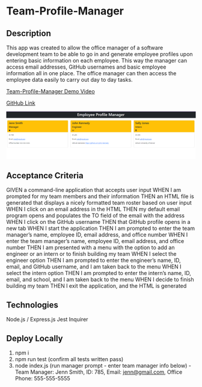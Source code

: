 # Team-Profile-Manager

## Description

This app was created to allow the office manager of a software development team to be able to go in and generate employee profiles upon entering basic information on each employee. This way the manager can access email addresses, GitHub usernames and basic employee information all in one place. The office manager can then access the employee data easily to carry out day to day tasks.

[Team-Profile-Manager Demo Video](https://drive.google.com/file/d/1vdNj-bWNRr7W-o3zOwHID99UnpEsB6F6/view)

[GitHub Link](https://github.com/Angi-Adema/Team-Profile-Manager)

![Team-Profile-Manager Generated Sample](./assets/images/team-profile-managerSS.png)

## Acceptance Criteria

GIVEN a command-line application that accepts user input
WHEN I am prompted for my team members and their information
THEN an HTML file is generated that displays a nicely formatted team roster based on user input
WHEN I click on an email address in the HTML
THEN my default email program opens and populates the TO field of the email with the address
WHEN I click on the GitHub username
THEN that GitHub profile opens in a new tab
WHEN I start the application
THEN I am prompted to enter the team manager’s name, employee ID, email address, and office number
WHEN I enter the team manager’s name, employee ID, email address, and office number
THEN I am presented with a menu with the option to add an engineer or an intern or to finish building my team
WHEN I select the engineer option
THEN I am prompted to enter the engineer’s name, ID, email, and GitHub username, and I am taken back to the menu
WHEN I select the intern option
THEN I am prompted to enter the intern’s name, ID, email, and school, and I am taken back to the menu
WHEN I decide to finish building my team
THEN I exit the application, and the HTML is generated

## Technologies

Node.js / Express.js
Jest
Inquirer

## Deploy Locally

1. npm i
2. npm run test (confirm all tests written pass)
3. node index.js (run manager prompt - enter team manager info below)
  -Team Manager: Jenn Smith, ID: 785, Email: jenn@gmail.com, Office Phone: 555-555-5555

